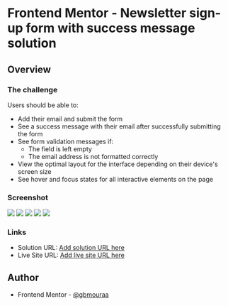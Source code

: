 # Frontend Mentor - Newsletter sign-up form with success message solution
## Overview
### The challenge

Users should be able to:

- Add their email and submit the form
- See a success message with their email after successfully submitting the form
- See form validation messages if:
  - The field is left empty
  - The email address is not formatted correctly
- View the optimal layout for the interface depending on their device's screen size
- See hover and focus states for all interactive elements on the page

### Screenshot

![](./assets/screen-shots/screenshot1.png)
![](./assets/screen-shots/screenshot2.png)
![](./assets/screen-shots/screenshot3.png)
![](./assets/screen-shots/screenshot4.png)
![](./assets/screen-shots/screenshot5.png)

### Links

- Solution URL: [Add solution URL here](https://your-solution-url.com)
- Live Site URL: [Add live site URL here](https://your-live-site-url.com)

## Author
- Frontend Mentor - [@gbmouraa](https://www.frontendmentor.io/profile/gbmouraa)
